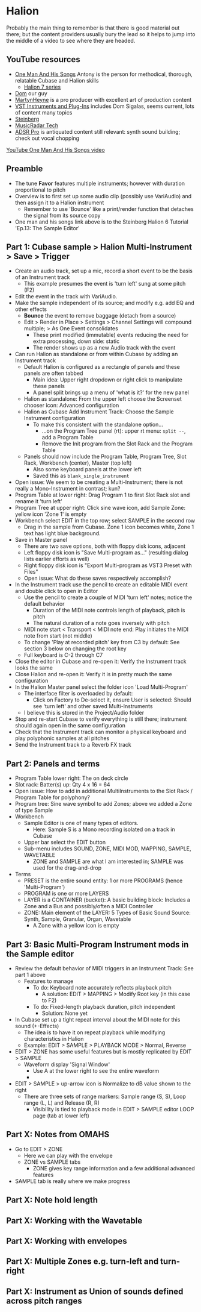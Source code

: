 # Halion


Probably the main thing to remember is that there is good material out there; but the content providers
usually bury the lead so it helps to jump into the middle of a video to see where they are headed.


## YouTube resources

- [One Man And His Songs](https://www.youtube.com/@OneManAndHisSongs) Antony is the person for methodical, thorough, relatable Cubase and Halion skills
    - [Halion 7 series](https://www.youtube.com/watch?v=3FXFOoMp6Jw&list=PL3P42Av427hwDrDjdiGnIdA_qAiWJDrkI)
- [Dom](https://www.youtube.com/@DomSigalas) our guy
- [MartynHeyne](https://www.youtube.com/@martynheynemusic) is a pro producer with excellent art of production content 
- [VST Instruments and Plug-Ins](https://www.youtube.com/@VSTInstrumentsPlugIns) includes Dom Sigalas, seems current, lots of content many topics
- [Steinberg](https://www.youtube.com/@steinberg)
- [MusicRadar Tech](https://www.youtube.com/@MusicRadarTech)
- [ADSR Pro](https://www.youtube.com/@MikeSmithADSRPro) is antiquated content still relevant: synth sound building; check out vocal chopping


[YouTube One Man And His Songs video](https://youtu.be/AJJIldGPX7o?si=AfolDtTUFjlRS59E)

## Preamble
- The tune **Favor** features multiple instruments; however with duration proportional to pitch
- Overview is to first set up some audio clip (possibly use VariAudio) and then assign it to a Halion instrument
    - Remember to use 'Bounce' like a print/render function that detaches the signal from its source copy
- One man and his songs link above is to the Steinberg Halion 6 Tutorial 'Ep.13: The Sample Editor'



## Part 1: Cubase sample > Halion Multi-Instrument > Save > Trigger


- Create an audio track, set up a mic, record a short event to be the basis of an Instrument track
    - This example presumes the event is 'turn left' sung at some pitch (F2)
- Edit the event in the track with VariAudio.
- Make the sample independent of its source; and modify e.g. add EQ and other effects
    - **Bounce** the event to remove baggage (detach from a source)
    - Edit > Render in Place > Settings > Channel Settings will compound multiple; > As One Event consolidates
        - These print modified (immutable) events reducing the need for extra processing, down side: static
        - The render shows up as a new Audio track with the event
- Can run Halion as standalone or from within Cubase by adding an Instrument track
    - Default Halion is configured as a rectangle of panels and these panels are often tabbed
        - Main idea: Upper right dropdown or right click to manipulate these panels
        - A panel split brings up a menu of 'what is it?' for the new panel
    - Halion as standalone: From the upper left choose the Screenset chooser icon: Advanced configuration
    - Halion as Cubase Add Instrument Track: Choose the Sample Instrument configuration
        - To make this consistent with the standalone option... 
            - ...on the Program Tree panel (rt): upper rt menu: `split --`, add a Program Table
            - Remove the Init program from the Slot Rack and the Program Table
    - Panels should now include the Program Table, Program Tree, Slot Rack, Workbench (center), Master (top left)
        - Also some keyboard panels at the lower left
        - Saved this as `blank_single_instrument`
- Open issue: We seem to be creating a Multi-Instrument; there is not really a Mono-Instrument in contrast; kun?
- Program Table at lower right: Drag Program 1 to first Slot Rack slot and rename it 'turn left'
- Program Tree at upper right: Click sine wave icon, add Sample Zone: yellow icon 'Zone 1' is empty
- Workbench select EDIT in the top row; select SAMPLE in the second row
    - Drag in the sample from Cubase. Zone 1 icon becomes white, Zone 1 text has light blue background.
- Save in Master panel
    - There are two save options, both with floppy disk icons, adjacent
    - Left floppy disk icon is "Save Multi-program as..." (resulting dialog lists earlier efforts as well)
    - Right floppy disk icon is "Export Multi-program as VST3 Preset with Files"
    - Open issue: What do these saves respectively accomplish?
- In the Instrument track use the pencil to create an editable MIDI event and double click to open in Editor
    - Use the pencil to create a couple of MIDI 'turn left' notes; notice the default behavior
        - Duration of the MIDI note controls length of playback, pitch is pitch
        - The natural duration of a note goes inversely with pitch 
    - MIDI note start < Transport < MIDI note end: Play initiates the MIDI note from start (not middle)
    - To change 'Play at recorded pitch' key from C3 by default: See section 3 below on changing the root key
    - Full keyboard is C-2 through C7
- Close the editor in Cubase and re-open it: Verify the Instrument track looks the same
- Close Halion and re-open it: Verify it is in pretty much the same configuration
- In the Halion Master panel select the folder icon 'Load Multi-Program'
    - The interface filter is overloaded by default:
        - Click on Factory to De-select it, ensure User is selected: Should see 'turn left' and other saved Multi-Instruments
    - I believe this is stored in the Project/Audio folder
- Stop and re-start Cubase to verify everything is still there; instrument should again open in the same configuration
- Check that the Instrument track can monitor a physical keyboard and play polyphonic samples at all pitches
- Send the Instrument track to a Reverb FX track


## Part 2: Panels and terms

  
- Program Table lower right: The on deck circle 
- Slot rack:  Batter(s) up: Qty 4 x 16 = 64
- Open issue: How to add in additional MultiInstruments to the Slot Rack / Program Table for polyphony?
- Program tree: Sine wave symbol to add Zones; above we added a Zone of type Sample
- Workbench
    - Sample Editor is one of many types of editors. 
        - Here: Sample S is a Mono recording isolated on a track in Cubase 
    - Upper bar select the EDIT button
    - Sub-menu includes SOUND, ZONE, MIDI MOD, MAPPING, SAMPLE, WAVETABLE
        - ZONE and SAMPLE are what I am interested in; SAMPLE was used for the drag-and-drop
- Terms
    - PRESET is the entire sound entity: 1 or more PROGRAMS (hence 'Multi-Program')
    - PROGRAM is one or more LAYERS 
    - LAYER is a CONTAINER (bucket): A basic building block: Includes a Zone and a Bus and possibly/often a MIDI Controller
    - ZONE: Main element of the LAYER: 5 Types of Basic Sound Source: Synth, Sample, Granular, Organ, Wavetable
        - A Zone with a yellow icon is empty


## Part 3: Basic Multi-Program Instrument mods in the Sample editor


- Review the default behavior of MIDI triggers in an Instrument Track: See part 1 above
    - Features to manage
        - To do: Keyboard note accurately reflects playback pitch
            - A solution: EDIT > MAPPING > Modify Root key (in this case to F2)
        - To do: Fixed-length playback duration, pitch independent
            - Solution: None yet
- In Cubase set up a tight repeat interval about the MIDI note for this sound (+-Effects)
    - The idea is to have it on repeat playback while modifying characteristics in Halion
    - Example: EDIT > SAMPLE > PLAYBACK MODE > Normal, Reverse 
- EDIT > ZONE has some useful features but is mostly replicated by EDIT > SAMPLE
    - Waveform display 'Signal Window'
        - Use A at the lower right to see the entire waveform
        - 
- EDIT > SAMPLE > up-arrow icon is Normalize to dB value shown to the right
    - There are three sets of range markers: Sample range (S, S), Loop range (L, L) and Release (R, R)
        - Visibility is tied to playback mode in EDIT > SAMPLE editor LOOP page (tab at lower left)

## Part X: Notes from OMAHS

- Go to EDIT > ZONE
    - Here we can play with the envelope
    - ZONE vs SAMPLE tabs
        - ZONE gives key range information and a few additional advanced features
- SAMPLE tab is really where we make progress
## Part X: Note hold length
## Part X: Working with the Wavetable
## Part X: Working with envelopes
## Part X: Multiple Zones e.g. turn-left and turn-right
## Part X: Instrument as Union of sounds defined across pitch ranges
